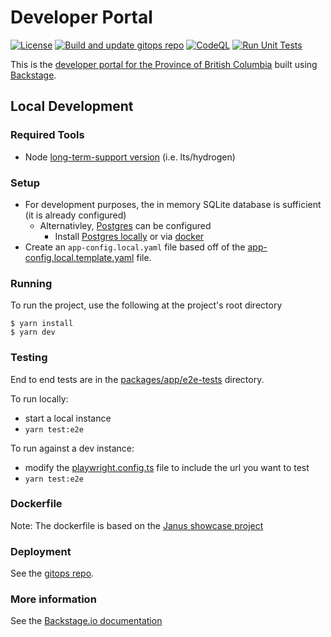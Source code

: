 # Developer Portal

[![License](https://img.shields.io/badge/License-Apache%202.0-blue.svg)](LICENSE)
[![Build and update gitops repo](https://github.com/bcgov/developer-portal/actions/workflows/build-update-gitops.yaml/badge.svg)](https://github.com/bcgov/developer-portal/actions/workflows/build-update-gitops.yaml)
[![CodeQL](https://github.com/bcgov/developer-portal/workflows/CodeQL/badge.svg)](https://github.com/bcgov/developer-portal/actions/workflows/github-code-scanning/codeql)
[![Run Unit Tests](https://github.com/bcgov/developer-portal/actions/workflows/test.yaml/badge.svg)](https://github.com/bcgov/developer-portal/actions/workflows/test.yaml)

This is the [developer portal for the Province of British Columbia](https://developer.gov.bc.ca) built using [Backstage](https://backstage.io).

## Local Development

### Required Tools

- Node [long-term-support version](https://nodejs.dev/en/about/releases/) (i.e. lts/hydrogen)

### Setup

- For development purposes, the in memory SQLite database is sufficient (it is already configured)
  - Alternativley, [Postgres](https://www.postgresql.org) can be configured
    - Install [Postgres locally](https://www.postgresql.org/download/) or via [docker](https://hub.docker.com/_/postgres)
- Create an `app-config.local.yaml` file based off of the [app-config.local.template.yaml](app-config.local.template.yaml) file.

### Running

To run the project, use the following at the project's root directory

```
$ yarn install
$ yarn dev
```

### Testing

End to end tests are in the [packages/app/e2e-tests](./packages/app/e2e-tests/) directory.

To run locally:

- start a local instance
- `yarn test:e2e`

To run against a dev instance:

- modify the [playwright.config.ts](./playwright.config.ts) file to include the url you want to test
- `yarn test:e2e`

### Dockerfile

Note: The dockerfile is based on the [Janus showcase project](https://github.com/janus-idp/backstage-showcase/)

### Deployment

See the [gitops repo](https://github.com/bcgov-c/tenant-gitops-f5ff48).

### More information

See the [Backstage.io documentation](https://backstage.io/docs/getting-started/)
